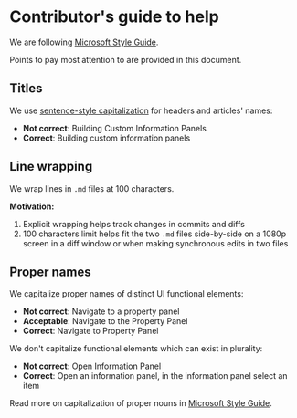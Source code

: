 # Contributor's guide to help

We are following [Microsoft Style Guide][100].

Points to pay most attention to are provided in this document.

## Titles

We use [sentence-style capitalization][101] for headers and articles' names:

* **Not correct**: Building Custom Information Panels
* **Correct**: Building custom information panels

## Line wrapping

We wrap lines in `.md` files at 100 characters.

**Motivation:**

1. Explicit wrapping helps track changes in commits and diffs
2. 100 characters limit helps fit the two `.md` files side-by-side on a 1080p screen in a diff
   window or when making synchronous edits in two files

## Proper names

We capitalize proper names of distinct UI functional elements:

* **Not correct**: Navigate to a property panel
* **Acceptable**: Navigate to the Property Panel
* **Correct**: Navigate to Property Panel

We don't capitalize functional elements which can exist in plurality:

* **Not correct**: Open Information Panel
* **Correct**: Open an information panel, in the information panel select an item

Read more on capitalization of proper nouns
in [Microsoft Style Guide](https://docs.microsoft.com/en-us/style-guide/grammar/nouns-pronouns).

[100]: https://docs.microsoft.com/en-us/style-guide/welcome/

[101]: https://docs.microsoft.com/en-us/style-guide/text-formatting/using-type/use-sentence-style-capitalization